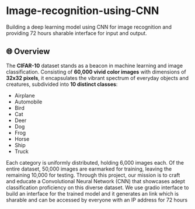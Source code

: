 # Image-recognition-using-CNN
Building a deep learning model using CNN for image recognition and providing 72 hours sharable interface for input and output.

## 🌐 Overview
The __CIFAR-10__ dataset stands as a beacon in machine learning and image classification. Consisting of __60,000 vivid color images__ with dimensions of __32x32 pixels__, it encapsulates the vibrant spectrum of everyday objects and creatures, subdivided into __10 distinct classes__: 

- Airplane
- Automobile
- Bird
- Cat
- Deer
- Dog
- Frog
- Horse
- Ship
- Truck

Each category is uniformly distributed, holding 6,000 images each. Of the entire dataset, 50,000 images are earmarked for training, leaving the remaining 10,000 for testing. Through this project, our mission is to craft and educate a Convolutional Neural Network (CNN) that showcases adept classification proficiency on this diverse dataset.
We use gradio interface to build an interface for the trained model and it generates an link which is sharable and can be accessed by everyone with an IP address for 72 hours
